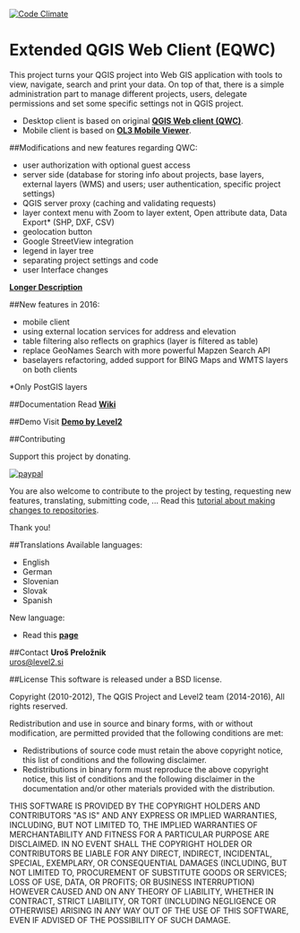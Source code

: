 [![Code Climate](https://codeclimate.com/github/uprel/gisapp/badges/gpa.svg)](https://codeclimate.com/github/uprel/gisapp)

Extended QGIS Web Client (EQWC)
===============================

This project turns your QGIS project into Web GIS application with tools to view, navigate, search and print your data. On top of that, there is a simple administration part to manage different projects, users, delegate permissions and set some specific settings not in QGIS project.

* Desktop client is based on original **[QGIS Web client (QWC)](https://github.com/qgis/QGIS-Web-Client)**.
* Mobile client is based on **[OL3 Mobile Viewer](https://github.com/sourcepole/ol3-mobile-viewer)**.

##Modifications and new features regarding QWC:
* user authorization with optional guest access
* server side (database for storing info about projects, base layers, external layers (WMS) and users; user authentication, specific project settings)
* QGIS server proxy (caching and validating requests)
* layer context menu with Zoom to layer extent, Open attribute data, Data Export* (SHP, DXF, CSV)
* geolocation button
* Google StreetView integration
* legend in layer tree
* separating project settings and code
* user Interface changes

**[Longer Description](http://level2.si/2015/06/whats-new-in-extended-qgis-web-client/)**

##New features in 2016:
* mobile client
* using external location services for address and elevation
* table filtering also reflects on graphics (layer is filtered as table)
* replace GeoNames Search with more powerful Mapzen Search API
* baselayers refactoring, added support for BING Maps and WMTS layers on both clients

*Only PostGIS layers

##Documentation
Read **[Wiki](../../wiki)**

##Demo
Visit **<a target="_blank" href="http://test.level2.si/gisapp/eu_demo?public=on">Demo by Level2</a>**

##Contributing

Support this project by donating.

[![paypal](https://www.paypalobjects.com/en_US/i/btn/btn_donate_SM.gif)](https://www.paypal.com/cgi-bin/webscr?cmd=_s-xclick&hosted_button_id=3EV5P3XZQW84J)

You are also welcome to contribute to the project by testing, requesting new features, translating, submitting code, ...
Read this [tutorial about making changes to repositories](https://help.github.com/articles/fork-a-repo/).

Thank you!

##Translations
Available languages:
* English
* German
* Slovenian
* Slovak
* Spanish

New language:
* Read this **[page](../../wiki/6.-Translations)**


##Contact
**Uroš Preložnik**<br>
uros@level2.si

##License
This software is released under a BSD license.

Copyright (2010-2012), The QGIS Project and Level2 team (2014-2016), All rights reserved.

Redistribution and use in source and binary forms, with or without modification, are permitted
provided that the following conditions are met:

- Redistributions of source code must retain the above copyright notice, this list of conditions
  and the following disclaimer.
- Redistributions in binary form must reproduce the above copyright notice, this list of conditions
  and the following disclaimer in the documentation and/or other materials provided with the distribution.

THIS SOFTWARE IS PROVIDED BY THE COPYRIGHT HOLDERS AND CONTRIBUTORS "AS IS" AND ANY EXPRESS OR
IMPLIED WARRANTIES, INCLUDING, BUT NOT LIMITED TO, THE IMPLIED WARRANTIES OF MERCHANTABILITY AND FITNESS
FOR A PARTICULAR PURPOSE ARE DISCLAIMED. IN NO EVENT SHALL THE COPYRIGHT HOLDER OR CONTRIBUTORS BE LIABLE
FOR ANY DIRECT, INDIRECT, INCIDENTAL, SPECIAL, EXEMPLARY, OR CONSEQUENTIAL DAMAGES (INCLUDING, BUT NOT
LIMITED TO, PROCUREMENT OF SUBSTITUTE GOODS OR SERVICES; LOSS OF USE, DATA, OR PROFITS; OR BUSINESS INTERRUPTION)
HOWEVER CAUSED AND ON ANY THEORY OF LIABILITY, WHETHER IN CONTRACT, STRICT LIABILITY, OR TORT
(INCLUDING NEGLIGENCE OR OTHERWISE) ARISING IN ANY WAY OUT OF THE USE OF THIS SOFTWARE, EVEN IF ADVISED OF
THE POSSIBILITY OF SUCH DAMAGE.
